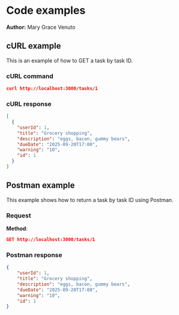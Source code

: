 # Code examples

**Author:** Mary Grace Venuto

## cURL example

This is an example of how to GET a task by task ID.

### cURL command

```JSON
curl http://localhost:3000/tasks/1
```

### cURL response

```JSON
[
  {
    "userId": 1,
    "title": "Grocery shopping",
    "description": "eggs, bacon, gummy bears",
    "dueDate": "2025-09-20T17:00",
    "warning": "10",
    "id": 1
  }
]
```

## Postman example

This example shows how to return a task by task ID using Postman.

### Request

**Method**:

```JSON
GET http://localhost:3000/tasks/1
```

### Postman response

```JSON
{
    "userId": 1,
    "title": "Grocery shopping",
    "description": "eggs, bacon, gummy bears",
    "dueDate": "2025-09-20T17:00",
    "warning": "10",
    "id": 1
}
```
